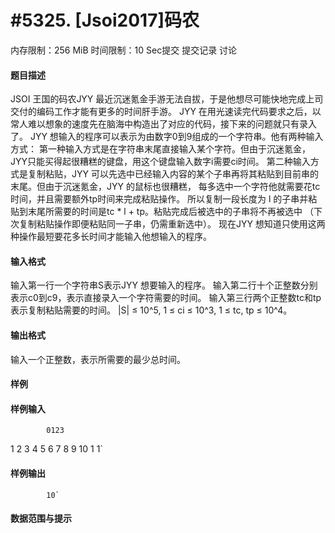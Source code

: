 
# #5325. [Jsoi2017]码农
内存限制：256 MiB 时间限制：10 Sec提交 提交记录 讨论
#### 题目描述
JSOI 王国的码农JYY 最近沉迷氪金手游无法自拔，于是他想尽可能快地完成上司交付的编码工作才能有更多的时间肝手游。
JYY 在用光速读完代码要求之后，以常人难以想象的速度先在脑海中构造出了对应的代码，接下来的问题就只有录入了。
JYY 想输入的程序可以表示为由数字0到9组成的一个字符串。他有两种输入方式：
第一种输入方式是在字符串末尾直接输入某个字符。但由于沉迷氪金，JYY只能买得起很糟糕的键盘，用这个键盘输入数字i需要ci时间。
第二种输入方式是复制粘贴，JYY 可以先选中已经输入内容的某个子串再将其粘贴到目前串的末尾。但由于沉迷氪金，JYY 的鼠标也很糟糕，
每多选中一个字符他就需要花tc时间，并且需要额外tp时间来完成粘贴操作。
所以复制一段长度为 l 的子串并粘贴到末尾所需要的时间是tc * l + tp。粘贴完成后被选中的子串将不再被选中
（下次复制粘贴操作即便粘贴同一子串，仍需重新选中）。
现在JYY 想知道只使用这两种操作最短要花多长时间才能输入他想输入的程序。

#### 输入格式
输入第一行一个字符串S表示JYY 想要输入的程序。
输入第二行十个正整数分别表示c0到c9，表示直接录入一个字符需要的时间。
输入第三行两个正整数tc和tp表示复制粘贴需要的时间。
|S| ≤ 10^5, 1 ≤ ci ≤ 10^3, 1 ≤ tc, tp ≤ 10^4。

#### 输出格式
输入一个正整数，表示所需要的最少总时间。

#### 样例

#### 样例输入

			0123
1 2 3 4 5 6 7 8 9 10
1 1`
#### 样例输出

			10`
#### 数据范围与提示

